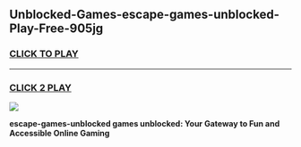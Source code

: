 
## Unblocked-Games-escape-games-unblocked-Play-Free-905jg
<h3>
<a href="https://premium76.site?title=escape-games-unblocked&ref=23A">CLICK TO PLAY</a></h3>
<hr>

<h3>
<a href="https://premium76.site?title=escape-games-unblocked&ref=23A">CLICK 2 PLAY</a>
  
</h3>

<a href="https://premium76.site?title=escape-games-unblocked&ref=23A"><img src="https://clearcache.store/games.png"></a>


**escape-games-unblocked games unblocked: Your Gateway to Fun and Accessible Online Gaming**
